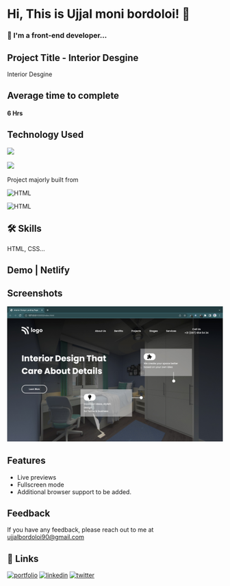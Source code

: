 
# Hi, This is Ujjal moni bordoloi! 👋

### 🚀 I'm a front-end developer...




## Project Title - Interior Desgine 

Interior Desgine

## Average time to complete
#### 6 Hrs


## Technology Used

![](https://img.shields.io/badge/CSS-FLEXBOX-red)

![](https://img.shields.io/badge/CSS-GRID-pink)


Project majorly built from

![HTML](https://img.shields.io/badge/FirstTech-HTML-orange)

![HTML](https://img.shields.io/badge/SecondTech-CSS-blue)

## 🛠 Skills
HTML, CSS...

## Demo | Netlify


## Screenshots
![screenshot](Screenshot%202022-10-29%20at%2003.03.59.jpg)




## Features

- Live previews
- Fullscreen mode
- Additional browser support to be added.

## Feedback

If you have any feedback, please reach out to me at ujjalbordoloi90@gmail.com


## 🔗 Links
[![portfolio](https://img.shields.io/badge/my_portfolio-000?style=for-the-badge&logo=ko-fi&logoColor=white)](https://www.findcoder.io/u/ujjalbordoloi)
[![linkedin](https://img.shields.io/badge/linkedin-0A66C2?style=for-the-badge&logo=linkedin&logoColor=white)](https://www.linkedin.com/in/ujjal-moni-bordoloi-9b00ab166/)
[![twitter](https://img.shields.io/badge/twitter-1DA1F2?style=for-the-badge&logo=twitter&logoColor=white)]()

